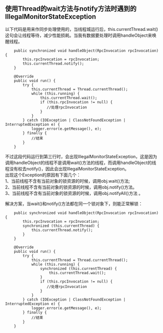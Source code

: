 ## 使用Thread的wait方法与notify方法时遇到的IllegalMonitorStateException

以下代码是用来作同步处理使用的，当线程城运行后，this.currentThread.wait()这句会让线程等待，减少性能损耗。当我有数据要处理时调用handleObject来唤醒线程。

```
    public synchronized void handleObject(RpcInvocation rpcInvocation) {
        this.rpcInvocation = rpcInvocation;
        this.currentThread.notify();
    }

    @Override
    public void run() {
        try {
            this.currentThread = Thread.currentThread();
            while (this.running) {
                this.currentThread.wait();
                if (this.rpcInvocation != null) {
                   //处理rpcInvocation 
                }
            }
        } catch (IOException | ClassNotFoundException | InterruptedException e) {
            logger.error(e.getMessage(), e);
        } finally {
            //结束
        }
    }
```

不过这段代码运行到第三行时，会出现IllegalMonitorStateException，这是因为调用handleObject的线程不是调用wait()方法的线程，而调用handleObject的线程没有权去notify()，因此会出现IllegalMonitorStateException。  
出现这个Exception的原因有下面几个：  
1、当前线程不含有当前对象的锁资源的时候，调用obj.wait()方法;  
2、当前线程不含有当前对象的锁资源的时候，调用obj.notify()方法。  
3、当前线程不含有当前对象的锁资源的时候，调用obj.notifyAll()方法 。  

解决方案，当wait()和notify()方法都在同一个锁对象下，则能正常解锁：
```
    public synchronized void handleObject(RpcInvocation rpcInvocation) {
        this.rpcInvocation = rpcInvocation;
        synchronized (this.currentThread) {
            this.currentThread.notify();
        }
    }

    @Override
    public void run() {
        try {
            this.currentThread = Thread.currentThread();
            while (this.running) {
                synchronized (this.currentThread) {
                    this.currentThread.wait();
                }
                if (this.rpcInvocation != null) {
                   //处理rpcInvocation 
                }
            }
        } catch (IOException | ClassNotFoundException | InterruptedException e) {
            logger.error(e.getMessage(), e);
        } finally {
            //结束
        }
    }
```